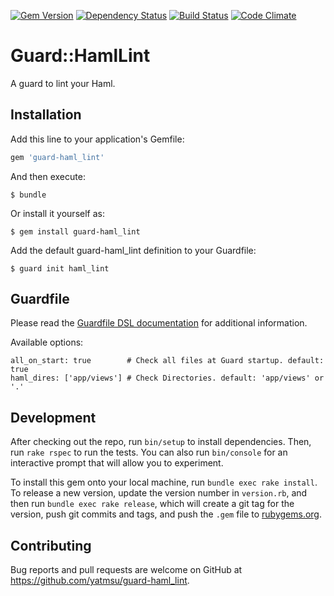 [![Gem Version](https://badge.fury.io/rb/guard-haml_lint.svg)](https://badge.fury.io/rb/guard-haml_lint)
[![Dependency Status](https://www.versioneye.com/ruby/guard-haml_lint/0.2.0/badge?style=flat)](https://www.versioneye.com/ruby/guard-haml_lint/0.2.0)
[![Build Status](https://travis-ci.org/yatmsu/guard-haml-lint.svg)](https://travis-ci.org/yatmsu/guard-haml-lint)
[![Code Climate](https://codeclimate.com/github/yatmsu/guard-haml-lint/badges/gpa.svg)](https://codeclimate.com/github/yatmsu/guard-haml-lint)

# Guard::HamlLint

A guard to lint your Haml.

## Installation

Add this line to your application's Gemfile:

```ruby
gem 'guard-haml_lint'
```

And then execute:

    $ bundle

Or install it yourself as:

    $ gem install guard-haml_lint

Add the default guard-haml_lint definition to your Guardfile:

    $ guard init haml_lint

## Guardfile

Please read the [Guardfile DSL documentation](https://github.com/guard/guard#readme) for additional information.

Available options:

    all_on_start: true        # Check all files at Guard startup. default: true
    haml_dires: ['app/views'] # Check Directories. default: 'app/views' or '.'

## Development

After checking out the repo, run `bin/setup` to install dependencies. Then, run `rake rspec` to run the tests. You can also run `bin/console` for an interactive prompt that will allow you to experiment.

To install this gem onto your local machine, run `bundle exec rake install`. To release a new version, update the version number in `version.rb`, and then run `bundle exec rake release`, which will create a git tag for the version, push git commits and tags, and push the `.gem` file to [rubygems.org](https://rubygems.org).

## Contributing

Bug reports and pull requests are welcome on GitHub at https://github.com/yatmsu/guard-haml_lint.
